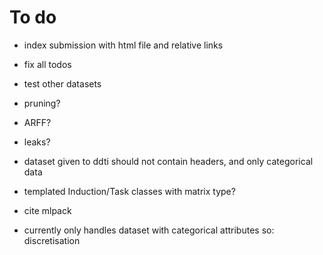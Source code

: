 # To do
- index submission with html file and relative links
- fix all todos
- test other datasets
- pruning?
- ARFF?
- leaks?
- dataset given to ddti should not contain headers, and only categorical data

- templated Induction/Task classes with matrix type?
- cite mlpack
- currently only handles dataset with categorical attributes so: discretisation

